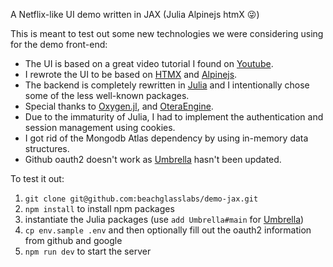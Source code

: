 A Netflix-like UI demo written in JAX (Julia Alpinejs htmX :stuck_out_tongue_winking_eye:)

This is meant to test out some new technologies we were considering using for the demo front-end:
 * The UI is based on a great video tutorial I found on [Youtube](https://github.com/AntonioErdeljac/next-netflix-tutorial).
 * I rewrote the UI to be based on [HTMX](https://htmx.org) and [Alpinejs](https://alpinejs.dev).
 * The backend is completely rewritten in [Julia](https://julialang.org) and I intentionally chose some of the less well-known packages.
 * Special thanks to [Oxygen.jl](https://github.com/ndortega/Oxygen.jl), and [OteraEngine](https://github.com/MommaWatasu/OteraEngine.jl).
 * Due to the immaturity of Julia, I had to implement the authentication and session management using cookies.
 * I got rid of the Mongodb Atlas dependency by using in-memory data structures.
 * Github oauth2 doesn't work as [Umbrella](https://github.com/jiachengzhang1/Umbrella.jl) hasn't been updated.

To test it out:
 1. `git clone git@github.com:beachglasslabs/demo-jax.git`
 2. `npm install` to install npm packages
 3. instantiate the Julia packages (use `add Umbrella#main` for [Umbrella](https://github.com/jiachengzhang1/Umbrella.jl))
 4. `cp env.sample .env` and then optionally fill out the oauth2 information from github and google
 5. `npm run dev` to start the server

